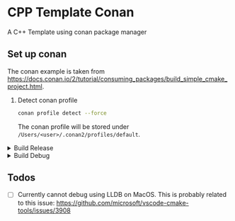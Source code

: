 # CPP Template Conan

A C++ Template using conan package manager

## Set up conan

The conan example is taken from <https://docs.conan.io/2/tutorial/consuming_packages/build_simple_cmake_project.html>.

1. Detect conan profile

    ```bash
    conan profile detect --force
    ```

    The conan profile will be stored under `/Users/<user>/.conan2/profiles/default`.

<details>
  <summary>Build Release</summary>

  1. Install conan packages

      ```bash
      conan install . --output-folder=build/conan --build=missing
      ```

  2. Configure and build project using CMake

      ```bash
      cmake --preset conan-release
      cmake --build --preset conan-release
      ```

</details>

<details>
  <summary>Build Debug</summary>

  1. Install conan packages

      ```bash
      conan install . -s build_type=Debug --output-folder=build/conan --build=missing
      ```

  2. Configure and build project using CMake

      ```bash
      cmake --preset conan-debug
      cmake --build --preset conan-debug
      ```

</details>

## Todos

- [ ] Currently cannot debug using LLDB on MacOS. This is probably related to this issue: <https://github.com/microsoft/vscode-cmake-tools/issues/3908>
